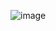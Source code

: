 ![image](https://github.com/Harrisson-Rocha/FundamentosCG/assets/172134905/9e018025-9ef9-40a6-a136-10c791899455)
